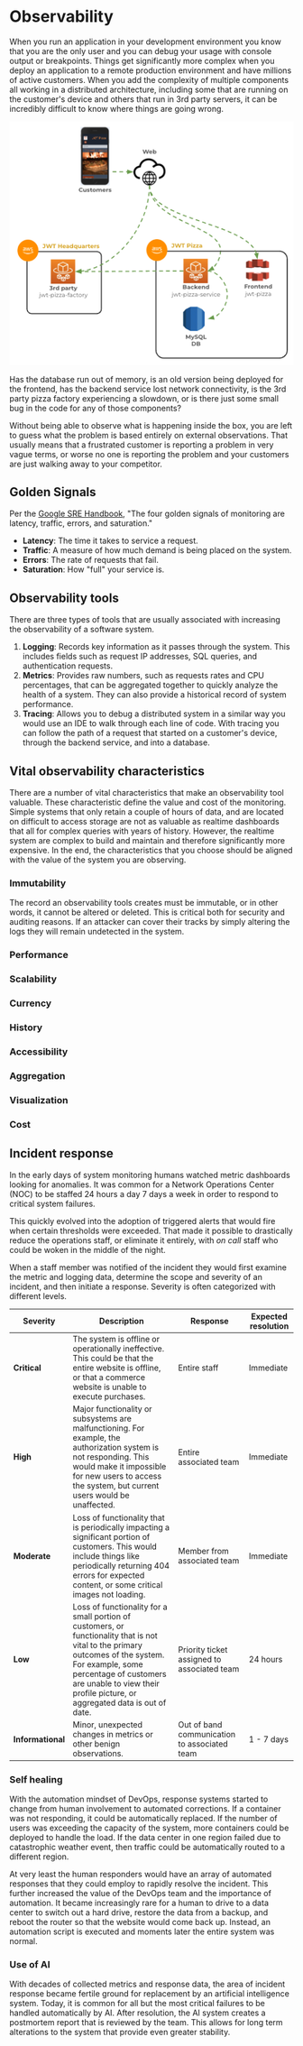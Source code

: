 # Observability

When you run an application in your development environment you know that you are the only user and you can debug your usage with console output or breakpoints. Things get significantly more complex when you deploy an application to a remote production environment and have millions of active customers. When you add the complexity of multiple components all working in a distributed architecture, including some that are running on the customer's device and others that run in 3rd party servers, it can be incredibly difficult to know where things are going wrong.

![High level components](highLevelComponents.png)

Has the database run out of memory, is an old version being deployed for the frontend, has the backend service lost network connectivity, is the 3rd party pizza factory experiencing a slowdown, or is there just some small bug in the code for any of those components?

Without being able to observe what is happening inside the box, you are left to guess what the problem is based entirely on external observations. That usually means that a frustrated customer is reporting a problem in very vague terms, or worse no one is reporting the problem and your customers are just walking away to your competitor.

## Golden Signals

Per the [Google SRE Handbook](https://sre.google/sre-book/monitoring-distributed-systems/), "The four golden signals of monitoring are latency, traffic, errors, and saturation."

- **Latency**: The time it takes to service a request.
- **Traffic**: A measure of how much demand is being placed on the system.
- **Errors**: The rate of requests that fail.
- **Saturation**: How "full" your service is.

## Observability tools

There are three types of tools that are usually associated with increasing the observability of a software system.

1. **Logging**: Records key information as it passes through the system. This includes fields such as request IP addresses, SQL queries, and authentication requests.
1. **Metrics**: Provides raw numbers, such as requests rates and CPU percentages, that can be aggregated together to quickly analyze the health of a system. They can also provide a historical record of system performance.
1. **Tracing**: Allows you to debug a distributed system in a similar way you would use an IDE to walk through each line of code. With tracing you can follow the path of a request that started on a customer's device, through the backend service, and into a database.

## Vital observability characteristics

There are a number of vital characteristics that make an observability tool valuable. These characteristic define the value and cost of the monitoring. Simple systems that only retain a couple of hours of data, and are located on difficult to access storage are not as valuable as realtime dashboards that all for complex queries with years of history. However, the realtime system are complex to build and maintain and therefore significantly more expensive. In the end, the characteristics that you choose should be aligned with the value of the system you are observing.

### Immutability

The record an observability tools creates must be immutable, or in other words, it cannot be altered or deleted. This is critical both for security and auditing reasons. If an attacker can cover their tracks by simply altering the logs they will remain undetected in the system.

### Performance

### Scalability

### Currency

### History

### Accessibility

### Aggregation

### Visualization

### Cost

## Incident response

In the early days of system monitoring humans watched metric dashboards looking for anomalies. It was common for a Network Operations Center (NOC) to be staffed 24 hours a day 7 days a week in order to respond to critical system failures.

This quickly evolved into the adoption of triggered alerts that would fire when certain thresholds were exceeded. That made it possible to drastically reduce the operations staff, or eliminate it entirely, with _on call_ staff who could be woken in the middle of the night.

When a staff member was notified of the incident they would first examine the metric and logging data, determine the scope and severity of an incident, and then initiate a response. Severity is often categorized with different levels.

| Severity          | Description                                                                                                                                                                                                                                              | Response                                     | Expected resolution |
| ----------------- | -------------------------------------------------------------------------------------------------------------------------------------------------------------------------------------------------------------------------------------------------------- | -------------------------------------------- | ------------------- |
| **Critical**      | The system is offline or operationally ineffective. This could be that the entire website is offline, or that a commerce website is unable to execute purchases.                                                                                         | Entire staff                                 | Immediate           |
| **High**          | Major functionality or subsystems are malfunctioning. For example, the authorization system is not responding. This would make it impossible for new users to access the system, but current users would be unaffected.                                  | Entire associated team                       | Immediate           |
| **Moderate**      | Loss of functionality that is periodically impacting a significant portion of customers. This would include things like periodically returning 404 errors for expected content, or some critical images not loading.                                     | Member from associated team                  | Immediate           |
| **Low**           | Loss of functionality for a small portion of customers, or functionality that is not vital to the primary outcomes of the system. For example, some percentage of customers are unable to view their profile picture, or aggregated data is out of date. | Priority ticket assigned to associated team  | 24 hours            |
| **Informational** | Minor, unexpected changes in metrics or other benign observations.                                                                                                                                                                                       | Out of band communication to associated team | 1 - 7 days          |

### Self healing

With the automation mindset of DevOps, response systems started to change from human involvement to automated corrections. If a container was not responding, it could be automatically replaced. If the number of users was exceeding the capacity of the system, more containers could be deployed to handle the load. If the data center in one region failed due to catastrophic weather event, then traffic could be automatically routed to a different region.

At very least the human responders would have an array of automated responses that they could employ to rapidly resolve the incident. This further increased the value of the DevOps team and the importance of automation. It became increasingly rare for a human to drive to a data center to switch out a hard drive, restore the data from a backup, and reboot the router so that the website would come back up. Instead, an automation script is executed and moments later the entire system was normal.

### Use of AI

With decades of collected metrics and response data, the area of incident response became fertile ground for replacement by an artificial intelligence system. Today, it is common for all but the most critical failures to be handled automatically by AI. After resolution, the AI system creates a postmortem report that is reviewed by the team. This allows for long term alterations to the system that provide even greater stability.
